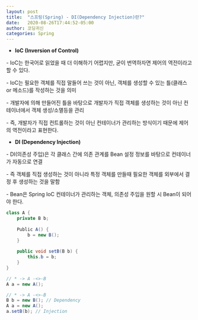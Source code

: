 ```yaml
---
layout: post
title:  "스프링(Spring) - DI(Dependency Injection)란?"
date:   2020-08-26T17:44:52-05:00
author: 코딩귀신
categories: Spring
---
```


- **IoC (Inversion of Control)**

\- IoC는 한국어로 읽었을 때 더 이해하기 어렵지만, 굳이 번역하자면 제어의 역전이라고 할 수 있다.

\- IoC는 필요한 객체를 직접 말들어 쓰는 것이 아닌, 객체를 생성할 수 있는 틀(클래스 or 메소드)를 작성하는 것을 의미

\- 개발자에 의해 만들어진 틀을 바탕으로 개발자가 직접 객체를 생성하는 것이 아닌 컨테이너에서 객체 생성/소멸등을 관리

\- 즉, 개발자가 직접 컨트롤하는 것이 아닌 컨테이너가 관리하는 방식이기 때문에 제어의 역전이라고 표현한다.

 

- **DI (Dependency Injection)**

\- DI(의존성 주입)은 각 클래스 간에 의존 관계를 Bean 설정 정보를 바탕으로 컨테이너가 자동으로 연결 

\- 즉 객체를 직접 생성하는 것이 아니라 특정 객체를 만들때 필요한 객체를 외부에서 결정 후 생성하는 것을 말함

\- Bean은 Spring IoC 컨테이너가 관리하는 객체, 의존성 주입을 원할 시 Bean이 되어야 한다. 


```java
class A {
	private B b;
	
	Public A() {
        b = new B();
	}
	
	public void setB(B b) {
		this.b = b;
	}
}
```



```java
// * -> A -<>-B
A a = new A();

// * -> A -<>-B
B b = new B(); // Dependency
A a = new A(); 
a.setB(b); // Injection

```

